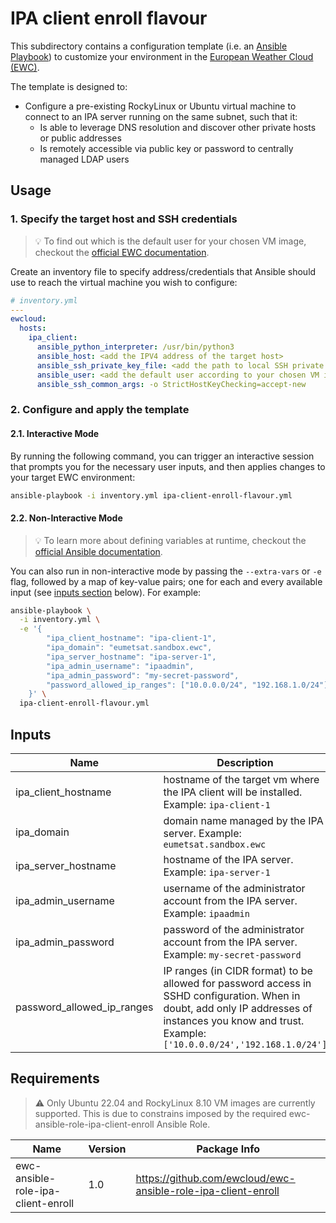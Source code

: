 # IPA client enroll flavour
This subdirectory contains a configuration template
(i.e. an [Ansible Playbook](https://docs.ansible.com/ansible/latest/playbook_guide/playbooks.html))
to customize your environment in the
[European Weather Cloud (EWC)](https://europeanweather.cloud/).

The template is designed to:

* Configure a pre-existing RockyLinux or Ubuntu virtual machine to
  connect to an IPA server running on the same subnet, such that it:
  * Is able to leverage DNS resolution and discover other private
    hosts or public addresses
  * Is remotely accessible via public key or password to centrally
    managed LDAP users

## Usage

### 1. Specify the target host and SSH credentials
> 💡 To find out which is the default user for your chosen VM image,
checkout the [official EWC documentation](https://confluence.ecmwf.int/display/EWCLOUDKB/EWC+-+VM+images+and+default+users).

Create an inventory file to specify address/credentials that Ansible should use
to reach the virtual machine you wish to configure:

```yaml
# inventory.yml
---
ewcloud:
  hosts:
    ipa_client:
      ansible_python_interpreter: /usr/bin/python3
      ansible_host: <add the IPV4 address of the target host>
      ansible_ssh_private_key_file: <add the path to local SSH private key file>
      ansible_user: <add the default user according to your chosen VM image>
      ansible_ssh_common_args: -o StrictHostKeyChecking=accept-new

```

### 2. Configure and apply the template

#### 2.1. Interactive Mode

By running the following command, you can trigger an interactive session that
prompts you for the necessary user inputs, and then applies changes to your
target EWC environment:

```bash
ansible-playbook -i inventory.yml ipa-client-enroll-flavour.yml
```

#### 2.2. Non-Interactive Mode

>💡 To learn more about defining variables at runtime, checkout the
[official Ansible documentation](https://docs.ansible.com/ansible/latest/playbook_guide/playbooks_variables.html).

You can also run in non-interactive mode by passing the
`--extra-vars` or `-e` flag, followed by a map of  key-value pairs; one for
each and every available input (see [inputs section](#inputs) below). For
example:

```bash
ansible-playbook \
  -i inventory.yml \
  -e '{
        "ipa_client_hostname": "ipa-client-1",
        "ipa_domain": "eumetsat.sandbox.ewc",
        "ipa_server_hostname": "ipa-server-1",
        "ipa_admin_username": "ipaadmin",
        "ipa_admin_password": "my-secret-password",
        "password_allowed_ip_ranges": ["10.0.0.0/24", "192.168.1.0/24"]
    }' \
  ipa-client-enroll-flavour.yml
```

## Inputs

| Name | Description | Type | Default | Required |
|------|-------------|------|---------|----------|
| ipa_client_hostname | hostname of the target vm where the IPA client will be installed. Example: `ipa-client-1` | `string`| n/a | yes |
| ipa_domain | domain name managed by the IPA server. Example: `eumetsat.sandbox.ewc` | `string` | n/a | yes |
| ipa_server_hostname | hostname of the IPA server. Example: `ipa-server-1` | `string`| n/a | yes |
| ipa_admin_username | username of the administrator account from the IPA server. Example: `ipaadmin` | `string` | n/a | yes |
| ipa_admin_password | password of the administrator account from the IPA server. Example: `my-secret-password` | `string` | n/a | yes |
| password_allowed_ip_ranges | IP ranges (in CIDR format) to be allowed for password access in SSHD configuration. When in doubt, add only IP addresses of instances you know and trust. Example: `['10.0.0.0/24','192.168.1.0/24']` | `list(string)` | n/a | yes |

## Requirements
> ⚠️ Only Ubuntu 22.04 and RockyLinux 8.10 VM images are currently supported.
This is due to constrains imposed by the required
ewc-ansible-role-ipa-client-enroll Ansible Role.

| Name | Version | Package Info |
|------|---------|-------|
| ewc-ansible-role-ipa-client-enroll | 1.0 |  https://github.com/ewcloud/ewc-ansible-role-ipa-client-enroll |

